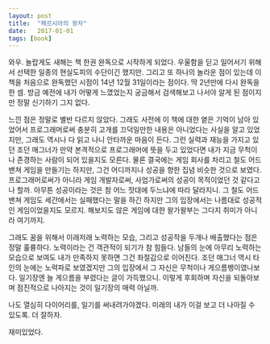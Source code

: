 ```yaml
---
layout: post
title:  "페르시아의 왕자"
date:   2017-01-01
tags: [book]
---
```


와우. 놀랍게도 새해는 책 한권 완독으로 시작하게 되었다. 우울함을 딛고 일어서기 위해서 선택한 일종의 현실도피의 수단이긴 했지만. 그리고 또 하나의 놀라운 점이 있는데 이 책을 처음으로 완독했던 시점이 14년 12월 31일이라는 점이다. 딱 2년만에 다시 완독을 한 셈. 방금 예전에 내가 어떻게 느꼈었는지 궁금해서 검색해보고 나서야 알게 된 점이지만 정말 신기하기 그지 없다. 

  느낀 점은 정말로 별반 다르지 않았다. 그래도 사전에 이 책에 대한 옅은 기억이 남아 있었어서 프로그래머로써 충분히 고개를 끄덕일만한 내용은 아니었다는 사실을 알고 있었지만, 그래도 역시나 다 읽고 나니 안타까운 마음이 든다. 그런 실력과 재능을 가지고 있던 조던 매그너가 만약 본격적으로 프로그래머에 뜻을 두고 있었다면 내가 지금 무척이나 존경하는 사람이 되어 있을지도 모른다. 물론 결국에는 게임 회사를 차리고 철도 어드밴쳐 게임을 만들기는 하지만, 그건 어디까지나 성공을 향한 집념 비슷한 것으로 보였다. 프로그래머로써가 아니라 게임 개발자로써, 사업가로써의 성공이 목적이었던 것 같다고나 할까. 아무튼 성공이라는 것은 참 어느 잣대에 두느냐에 따라 달라지니. 그 철도 어드밴쳐 게임도 세간에서는 실패했다는 말을 하긴 하지만 그의 입장에서는 나름대로 성공적인 게임이었을지도 모르지. 해보지도 않은 게임에 대한 왈가왈부는 그다지 취미가 아니라 여기까지. 

  그래도 꿈을 위해서 이래저래 노력하는 모습, 그리고 성공작을 두개나 배출했다는 점은 정말 훌륭하다. 노력이라는 건 객관적이 되기가 참 힘들다. 남들의 눈에 아무리 노력하는 모습으로 보여도 내가 만족하지 못하면 그건 좌절감으로 이어진다. 조던 매그너 역시 타인의 눈에는 노력파로 보였겠지만 그의 입장에서 그 자신은 무척이나 게으름뱅이였나보다. 일기장엔 늘 게으름을 부렸다는 글이 가득했으니. 이렇게 후회하며 자신을 되돌아보며 점진적으로 나아지는 것이 일기장의 매력 아닐까. 

  나도 열심히 다이어리를, 일기를 써내려가야겠다. 미래의 내가 이걸 보고 더 나아질 수 있도록. 더 잘하자. 

  재미있었다.